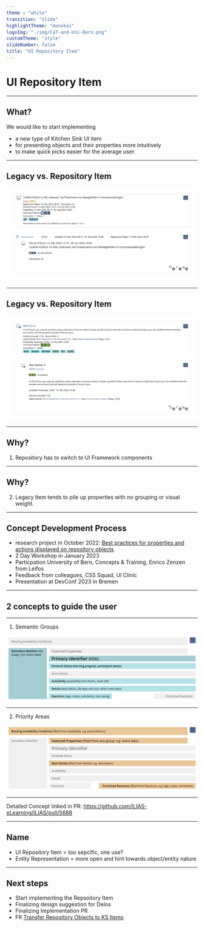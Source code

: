 ```yaml
---
theme : "white"
transition: "slide"
highlightTheme: "monokai"
logoImg: "./img/CaT-and-Uni-Bern.png"
customTheme: "style"
slideNumber: false
title: "UI Repository Item"
---
```


# UI Repository Item

---

## What?

We would like to start implementing
* a new type of Kitchen Sink UI item
* for presenting objects and their properties more intuitively
* to make quick picks easier for the average user.

---

## Legacy vs. Repository Item

![](./img/example-01.png)

---

## Legacy vs. Repository Item

![](./img/example-02.png)

---

## Why?

1. Repository has to switch to UI Framework components

---

## Why?

2. Legacy Item tends to pile up properties with no grouping or visual weight.

---

## Concept Development Process
* research project in October 2022: [Best practices for properties and actions displayed on repository objects](https://github.com/ILIAS-eLearning/ILIAS/blob/trunk/src/UI/docu/ux-guide-repository-objects-properties-and-actions.md)
* 2 Day Workshop in January 2023
* Particpation University of Bern, Concepts & Training, Enrico Zenzen from Leifos
* Feedback from colleagues, CSS Squad, UI Clinic
* Presentation at DevConf 2023 in Bremen

---

## 2 concepts to guide the user

---

1. Semantic Groups

![](./img/schema-semgroups.png)

---

2. Priority Areas

![](./img/schema-prioarea.png)

---

Detailed Concept linked in PR:
https://github.com/ILIAS-eLearning/ILIAS/pull/5688

---

## Name

* UI Repository Item = too sepcific, one use?
* Entity Representation = more open and hint towards object/entity nature

---

## Next steps

* Start implementing the Repsoitory Item
* Finalizing design suggestion for Delos
* Finalizing Implementation PR
* FR [Transfer Repository Objects to KS Items
](https://docu.ilias.de/goto_docu_wiki_wpage_6409_1357.html)
